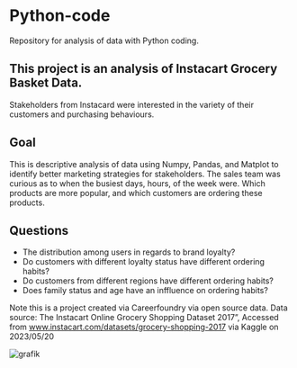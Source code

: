 # Python-code
Repository for analysis of data with Python coding.

## This project is an analysis of Instacart Grocery Basket Data. 


Stakeholders from Instacard were interested in the variety of their customers and purchasing behaviours.
## Goal
This is descriptive analysis of data using Numpy, Pandas, and Matplot to identify better marketing strategies for stakeholders.
The sales team was curious as to when the busiest days, hours, of the week were.
Which products are more popular, and which customers are ordering these products.
## Questions
* The distribution among users in regards to brand loyalty?
* Do customers with different loyalty status have different ordering habits?
* Do customers from different regions have different ordering habits?
* Does family status and age have an inffluence on ordering habits?

Note this is a project created via Careerfoundry via open source data.
Data source: The Instacart Online Grocery Shopping
Dataset 2017”, Accessed from www.instacart.com/datasets/grocery-shopping-2017
via Kaggle on 2023/05/20

![grafik](https://github.com/WhiteShark911/Python-code/assets/121133689/64018f86-7263-4b5e-9111-3f9c41d20bd2)
